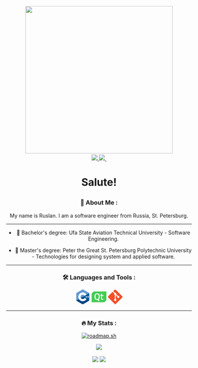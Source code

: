 <div id="header" align="center">
  <img src="https://i.giphy.com/media/v1.Y2lkPTc5MGI3NjExM3AwaG1sejJhOWJtenFlcTdiazJwNDFuN2dwaXA0ZGQwbGtkb3ZhOCZlcD12MV9pbnRlcm5hbF9naWZfYnlfaWQmY3Q9Zw/4ilFRqgbzbx4c/giphy.gif" width="400" height="400"/>
</div>

<div id="badges" align="center">
  
  <a href="https://t.me/trustTheG6d">
    <img src="https://img.shields.io/badge/Telegram-blue?logo=Telegram&logoColor=white&style=appveyor" />
  </a>
  
  <a href="https://steamcommunity.com/id/trustthegod/">
    <img src="https://img.shields.io/badge/Steam-black?logo=Steam&logoColor=white&style=appveyor" />
  </a>
  
  <img src="https://komarev.com/ghpvc/?username=gh6styAWP&style=circle&color=red" alt=""  />
  
  <h1>
  
  Salute! 
</h1>

### :cowboy_hat_face: About Me :
My name is Ruslan.
I am a software engineer from Russia, St. Petersburg.

---

- :black_heart: Bachelor's degree: Ufa State Aviation Technical University - Software Engineering.

- :black_heart: Master's degree: Peter the Great St. Petersburg Polytechnic University - Technologies for designing system and applied software.

---

### :hammer_and_wrench: Languages and Tools :
<div>
  <img src="https://github.com/devicons/devicon/blob/master/icons/cplusplus/cplusplus-original.svg" title="C++" **alt="Git" width="40" height="40"/>
  <img src="https://github.com/devicons/devicon/blob/master/icons/qt/qt-original.svg" title="Qt" **alt="Git" width="40" height="40"/>
  <img src="https://github.com/devicons/devicon/blob/master/icons/git/git-plain.svg" title="Git" **alt="Git" width="40" height="40"/>
</div>

---

### :fire: My Stats :

[![roadmap.sh](https://roadmap.sh/card/tall/66f43679c45e253cb0602ea3?variant=dark)](https://roadmap.sh)

![](http://github-profile-summary-cards.vercel.app/api/cards/profile-details?username=gh6styAWP&theme=aura_dark)

![](http://github-profile-summary-cards.vercel.app/api/cards/repos-per-language?username=gh6styAWP&theme=aura_dark)
![](http://github-profile-summary-cards.vercel.app/api/cards/productive-time?username=gh6styAWP&theme=aura_dark&utcOffset=8)




</div>



